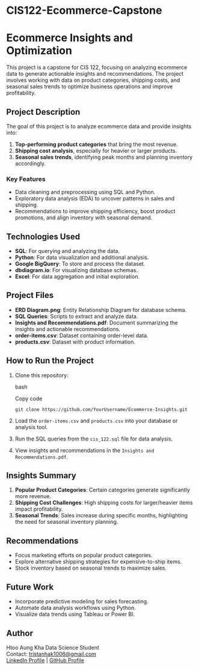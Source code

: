 # CIS122-Ecommerce-Capstone

# Ecommerce Insights and Optimization

This project is a capstone for CIS 122, focusing on analyzing ecommerce data to generate actionable insights and recommendations. The project involves working with data on product categories, shipping costs, and seasonal sales trends to optimize business operations and improve profitability.

## Project Description

The goal of this project is to analyze ecommerce data and provide insights into:

1.  **Top-performing product categories** that bring the most revenue.
2.  **Shipping cost analysis**, especially for heavier or larger products.
3.  **Seasonal sales trends**, identifying peak months and planning inventory accordingly.

### Key Features

-   Data cleaning and preprocessing using SQL and Python.
-   Exploratory data analysis (EDA) to uncover patterns in sales and shipping.
-   Recommendations to improve shipping efficiency, boost product promotions, and align inventory with seasonal demand.

## Technologies Used

-   **SQL**: For querying and analyzing the data.
-   **Python**: For data visualization and additional analysis.
-   **Google BigQuery**: To store and process the dataset.
-   **dbdiagram.io**: For visualizing database schemas.
-   **Excel**: For data aggregation and initial exploration.

## Project Files

-   **ERD Diagram.png**: Entity Relationship Diagram for database schema.
-   **SQL Queries**: Scripts to extract and analyze data.
-   **Insights and Recommendations.pdf**: Document summarizing the insights and actionable recommendations.
-   **order-items.csv**: Dataset containing order-level data.
-   **products.csv**: Dataset with product information.

## How to Run the Project

1.  Clone this repository:
    
    bash
    
    Copy code
    
    `git clone https://github.com/YourUsername/Ecommerce-Insights.git` 
    
2.  Load the `order-items.csv` and `products.csv` into your database or analysis tool.
3.  Run the SQL queries from the `cis_122.sql` file for data analysis.
4.  View insights and recommendations in the `Insights and Recommendations.pdf`.

## Insights Summary

1.  **Popular Product Categories**: Certain categories generate significantly more revenue.
2.  **Shipping Cost Challenges**: High shipping costs for larger/heavier items impact profitability.
3.  **Seasonal Trends**: Sales increase during specific months, highlighting the need for seasonal inventory planning.

## Recommendations

-   Focus marketing efforts on popular product categories.
-   Explore alternative shipping strategies for expensive-to-ship items.
-   Stock inventory based on seasonal trends to maximize sales.

## Future Work

-   Incorporate predictive modeling for sales forecasting.
-   Automate data analysis workflows using Python.
-   Visualize data trends using Tableau or Power BI.

## Author

Htoo Aung Kha 
Data Science Student  
Contact: tristanhak1006@gmail.com  
[LinkedIn Profile](https://www.linkedin.com/in/htoo-aung-kha-ab1802325) | [GitHub Profile](https://github.com/TicketAnalyticsX)
